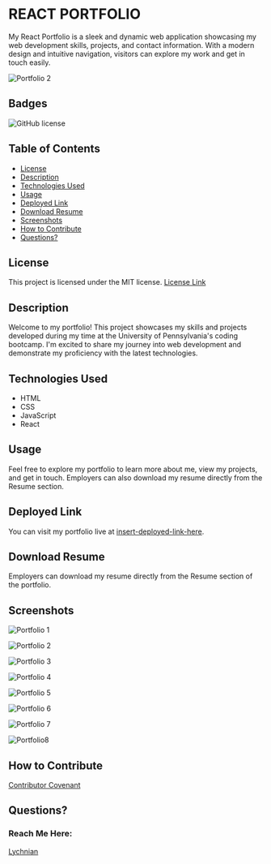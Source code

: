 # REACT PORTFOLIO
My React Portfolio is a sleek and dynamic web application showcasing my web development skills, projects, and contact information. With a modern design and intuitive navigation, visitors can explore my work and get in touch easily.


![Portfolio 2](https://github.com/Lychnian/react-portfolio/assets/140586279/ff5208d2-e0ed-41c3-adee-5b5d2a767304)


## Badges
![GitHub license](https://img.shields.io/badge/license-MIT-blue.svg)


## Table of Contents

- [License](#license)
- [Description](#description)
- [Technologies Used](#technologies-used)
- [Usage](#usage)
- [Deployed Link](#deployed-link)
- [Download Resume](#download-resume)
- [Screenshots](#screenshots)
- [How to Contribute](#how-to-contribute)
- [Questions?](#questions)



## License
This project is licensed under the MIT license.
[License Link](https://opensource.org/licenses/MIT)


## Description
Welcome to my portfolio! This project showcases my skills and projects developed during my time at the University of Pennsylvania's coding bootcamp. I'm excited to share my journey into web development and demonstrate my proficiency with the latest technologies.


## Technologies Used
- HTML
- CSS
- JavaScript
- React


## Usage
Feel free to explore my portfolio to learn more about me, view my projects, and get in touch. Employers can also download my resume directly from the Resume section.


## Deployed Link
You can visit my portfolio live at [insert-deployed-link-here](#).


## Download Resume
Employers can download my resume directly from the Resume section of the portfolio.



## Screenshots


![Portfolio 1](https://github.com/Lychnian/react-portfolio/assets/140586279/0bf3405f-ec94-4045-b8d2-18132baa90e3)


![Portfolio 2](https://github.com/Lychnian/react-portfolio/assets/140586279/99be2bb4-086a-4c81-8283-8406d4b40a1f)


![Portfolio 3](https://github.com/Lychnian/react-portfolio/assets/140586279/02cda272-f9cc-45fb-8ca9-f4b47521b7b6)


![Portfolio 4](https://github.com/Lychnian/react-portfolio/assets/140586279/28953471-ba0a-4917-aa96-ed25794b28cb)


![Portfolio 5](https://github.com/Lychnian/react-portfolio/assets/140586279/4eaf8000-b6fe-4a7d-a60c-69cd703c765e)

  
![Portfolio 6](https://github.com/Lychnian/react-portfolio/assets/140586279/cf10a093-65f0-49b4-8c10-9a2cd51fc02c)


![Portfolio 7](https://github.com/Lychnian/react-portfolio/assets/140586279/c4ee164d-4b3e-4e80-9585-6f1cbb5dc603)


![Portfolio8](https://github.com/Lychnian/react-portfolio/assets/140586279/7d09ead6-d5a6-431b-9bbb-0165cac97ea4)




## How to Contribute
[Contributor Covenant](https://www.contributor-covenant.org/)  


## Questions?


### Reach Me Here:
[Lychnian](https://github.com/Lychnian)
